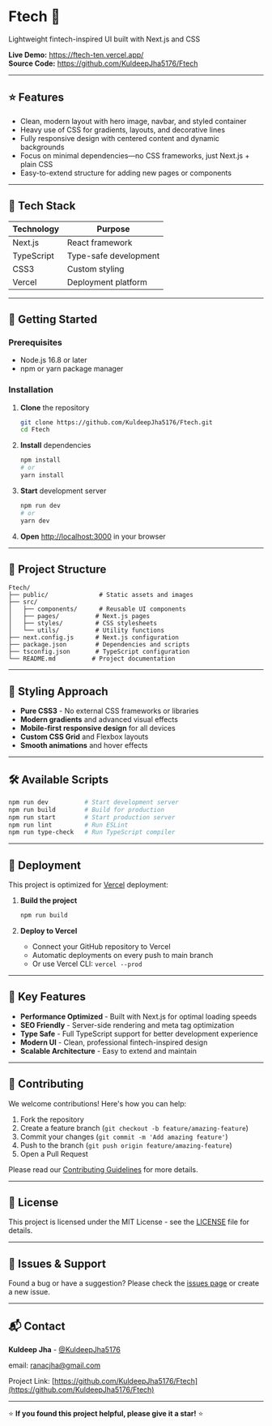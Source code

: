 # Ftech 🚀

Lightweight fintech-inspired UI built with Next.js and CSS

**Live Demo:** https://ftech-ten.vercel.app/  
**Source Code:** https://github.com/KuldeepJha5176/Ftech

---

## ⭐ Features

- Clean, modern layout with hero image, navbar, and styled container
- Heavy use of CSS for gradients, layouts, and decorative lines
- Fully responsive design with centered content and dynamic backgrounds
- Focus on minimal dependencies—no CSS frameworks, just Next.js + plain CSS
- Easy-to-extend structure for adding new pages or components

---

## 🚀 Tech Stack

| Technology   | Purpose               |
|-------------|------------------------|
| Next.js     | React framework        |
| TypeScript  | Type-safe development  |
| CSS3        | Custom styling         |
| Vercel      | Deployment platform    |

---

## 🔧 Getting Started

### Prerequisites
- Node.js 16.8 or later
- npm or yarn package manager

### Installation

1. **Clone** the repository
   ```bash
   git clone https://github.com/KuldeepJha5176/Ftech.git
   cd Ftech
   ```

2. **Install** dependencies
   ```bash
   npm install
   # or
   yarn install
   ```

3. **Start** development server
   ```bash
   npm run dev
   # or
   yarn dev
   ```

4. **Open** [http://localhost:3000](http://localhost:3000) in your browser

---

## 📁 Project Structure

```
Ftech/
├── public/              # Static assets and images
├── src/
│   ├── components/      # Reusable UI components
│   ├── pages/          # Next.js pages
│   ├── styles/         # CSS stylesheets
│   └── utils/          # Utility functions
├── next.config.js      # Next.js configuration
├── package.json        # Dependencies and scripts
├── tsconfig.json       # TypeScript configuration
└── README.md          # Project documentation
```

---

## 🎨 Styling Approach

- **Pure CSS3** - No external CSS frameworks or libraries
- **Modern gradients** and advanced visual effects
- **Mobile-first responsive design** for all devices
- **Custom CSS Grid** and Flexbox layouts
- **Smooth animations** and hover effects

---

## 🛠️ Available Scripts

```bash
npm run dev          # Start development server
npm run build        # Build for production
npm run start        # Start production server
npm run lint         # Run ESLint
npm run type-check   # Run TypeScript compiler
```

---

## 🚀 Deployment

This project is optimized for [Vercel](https://vercel.com/) deployment:

1. **Build the project**
   ```bash
   npm run build
   ```

2. **Deploy to Vercel**
   - Connect your GitHub repository to Vercel
   - Automatic deployments on every push to main branch
   - Or use Vercel CLI: `vercel --prod`

---

## 🌟 Key Features

- **Performance Optimized** - Built with Next.js for optimal loading speeds
- **SEO Friendly** - Server-side rendering and meta tag optimization
- **Type Safe** - Full TypeScript support for better development experience
- **Modern UI** - Clean, professional fintech-inspired design
- **Scalable Architecture** - Easy to extend and maintain

---

## 🤝 Contributing

We welcome contributions! Here's how you can help:

1. Fork the repository
2. Create a feature branch (`git checkout -b feature/amazing-feature`)
3. Commit your changes (`git commit -m 'Add amazing feature'`)
4. Push to the branch (`git push origin feature/amazing-feature`)
5. Open a Pull Request

Please read our [Contributing Guidelines](CONTRIBUTING.md) for more details.

---

## 📄 License

This project is licensed under the MIT License - see the [LICENSE](LICENSE) file for details.

---

## 🐛 Issues & Support

Found a bug or have a suggestion? Please check the [issues page](https://github.com/KuldeepJha5176/Ftech/issues) or create a new issue.

---

## 📬 Contact

**Kuldeep Jha** - [@KuldeepJha5176](https://github.com/KuldeepJha5176)

email: ranacjha@gmail.com

Project Link: [https://github.com/KuldeepJha5176/Ftech](https://github.com/KuldeepJha5176/Ftech)

---

⭐ **If you found this project helpful, please give it a star!** ⭐